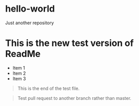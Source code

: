 # hello-world
Just another repository
# This is the new test version of ReadMe

- Item 1
- Item 2
- Item 3

> This is the end of the test file.

> Test pull request to another branch rather than master.
